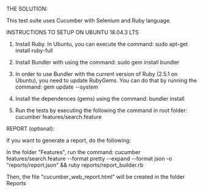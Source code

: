 THE SOLUTION:

This test suite uses Cucumber with Selenium and Ruby language.



INSTRUCTIONS TO SETUP ON UBUNTU 18.04.3 LTS

1. Install Ruby. In Ubuntu, you can execute the command:
sudo apt-get install ruby-full

2. Install Bundler with using the command:
sudo gem install bundler

3. In order to use Bundler with the current version of Ruby (2.5.1 on Ubuntu), you need to update RubyGems. You can do that by running the command:
gem update --system

4. Install the dependences (gems) using the command:
bundler install

5. Run the tests by executing the following the command in root folder:
cucumber features/search.feature



REPORT (optional):

If you want to generate a report, do the following:

In the folder "Features", run the command:
cucumber features/search.feature --format pretty --expand --format json -o "reports/report.json" && ruby reports/report_builder.rb

Then, the file "cucumber_web_report.html" will be created in the folder Reports
